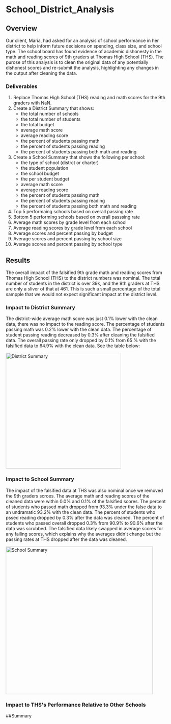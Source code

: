 # School_District_Analysis
## Overview
Our client, Maria, had asked for an analysis of school performance in her district to help inform future decisions on spending, class size, and school type.  The school board has found evidence of academic dishonesty in the math and reading scores of 9th graders at Thomas High School (THS). The purose of this analysis is to clean the original data of any potentially dishonest scores and re-submit the analysis, highlighting any changes in the output after cleaning the data.

### Deliverables
 1. Replace Thomas High School (THS) reading and math scores for the 9th graders with NaN. 
 2. Create a District Summary that shows: 
    - the total number of schools
    - the total number of students
    - the total budget
    - average math score
    - average reading score
    - the percent of students passing math
    - the percent of students passing reading
    - the percent of students passing both math and reading 
 4. Create a School Summary that shows the following per school:
    - the type of school (distrct or charter)
    - the student population
    - the school budget
    - the per student budget
    - average math score
    - average reading score
    - the percent of students passing math
    - the percent of students passing reading
    - the percent of students passing both math and reading 
 5. Top 5 performaing schools based on overall passing rate
 6. Bottom 5 performing schools based on overall passsing rate
 7. Average math scores by grade level from each school
 8. Average reading scores by grade level from each school
 9. Average scores and percent passing by budget
 10. Average scores and percent passing by school size
 11. Average scores and percent passing by school type
 
## Results

The overall impact of the falsified 9th grade math and reading scores from Thomas High School (THS) to the district numbers was nominal.  The total number of students in the district is over 39k, and the 9th graders at THS are only a sliver of that at 461.  This is such a small percentage of the total sampple that we would not expect significant impact at the district level.

### Impact to District Summary
The district-wide average math score was just 0.1% lower with the clean data, there was no impact to the reading score.  The percentage of students passing math was 0.2% lower with the clean data. The percentage of student passing reading decreased by 0.3% after cleaning the falsified data. The overall passing rate only dropped by 0.1% from 65 % with the falsified data to 64.9% with the clean data.  See the table below:

<img width="362" alt="District Summary" src="https://user-images.githubusercontent.com/93740725/150449635-dc5e773b-df1b-4f01-a091-d754fae15846.png">

### Impact to School Summary
The impact of the falsified data at THS was also nominal once we removed the 9th graders scroes.  The average math and reading scores of the cleaned data were within 0.0% and 0.1% of the falsified scores.  The percent of students who passed math dropped from 93.3% under the false data to an undramatic 93.2% with the clean data.  The percent of students who pssed reading dropped by 0.3% after the data was cleaned.  The percent of students who passed overall dropped 0.3% from 90.9% to 90.6% after the data was scrubbed.  The falsified data likely swapped in average scores for any failing scores, which explains why the averages didn't change but the passing rates at THS dropped after the data was cleaned. 

<img width="462" alt="School Summary" src="https://user-images.githubusercontent.com/93740725/150455328-22c758e3-2ec8-4f1c-b4a2-dae0423d3319.png">

### Impact to THS's Performance Relative to Other Schools
##Summary
